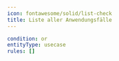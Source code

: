 ```yaml
---
icon: fontawesome/solid/list-check
title: Liste aller Anwendungsfälle
---
```



```yaml
condition: or
entityType: usecase
rules: []
```

